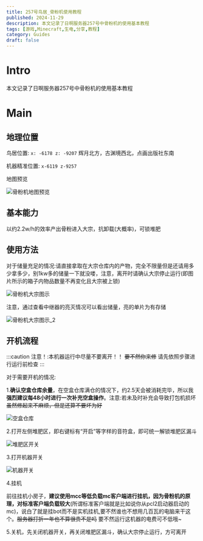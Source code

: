 ```yaml
---
title: 257号鸟居_骨粉机使用教程
published: 2024-11-29
description: 本文记录了日啊服务器257号中骨粉机的使用基本教程
tags: [游戏,Minecraft,生电,分享,教程]
category: Guides
draft: false
---
```


# Intro
本文记录了日啊服务器257号中骨粉机的使用基本教程

# Main
## 地理位置 

鸟居位置: `x: -6178 z: -9207` 辉月北方，古渊境西北，点画出版社东南

机器精准位置: `x-6119 z-9257`

地图预览

<img src="https://i0.hdslb.com/bfs/article/63c569d523960c264395a5d2f089bb59452972510.png" referrerpolicy="no-referrer" alt="骨粉机地图预览">

## 基本能力

以约2.2w/h的效率产出骨粉进入大宗，抗卸载(大概率)，可锁堆肥

## 使用方法

对于储量充足的情况:请直接拿取在大宗仓库内的产物，完全不限量但是还请用多少拿多少，别1kw多的储量一下就没喽，注意，离开时请确认大宗停止运行(即图片所示的箱子内物品数量不再变化且大宗被上锁)

<img src="https://i0.hdslb.com/bfs/article/c95e77004683a8132f7c5ea540b8820d452972510.png" referrerpolicy="no-referrer" alt="骨粉机大宗图示">

注意，通过查看中继器的亮灭情况可以看出储量，亮的单片为有存储

<img src="https://i0.hdslb.com/bfs/article/10cef16009e729367561f6fdd5b1da5c452972510.png" referrerpolicy="no-referrer" alt="骨粉机大宗图示_2">

## 开机流程

:::caution
注意！:本机器运行中尽量不要离开！！ ~~要不然你来修~~ 请先依照步骤进行运行前检查
:::

对于需要开机的情况:

1.**确认空盒仓库余量**，在空盒仓库满仓的情况下，约2.5天会被消耗完毕，所以我**强烈建议每48小时进行一次补充空盒操作**。注意:若未及时补充会导致打包机损坏~~虽然修起来不麻烦，但是还算不要坏为好~~

<img src="https://i0.hdslb.com/bfs/article/b671fc2e2e1e6fed307ce2832abc65c4452972510.png" referrerpolicy="no-referrer" alt="空盒仓库">

2.打开左侧堆肥区，即右键标有“开启”等字样的音符盒，即可统一解锁堆肥区漏斗

<img src="https://i0.hdslb.com/bfs/article/e85d62f5887609621bcbb793b695a52d452972510.png" referrerpolicy="no-referrer" alt="堆肥区开关">

3.打开机器开关

<img src="https://i0.hdslb.com/bfs/article/3c688fdc88af1038f7669446398105e2452972510.png" referrerpolicy="no-referrer" alt="机器开关">

4.挂机

前往挂机小房子，**建议使用mcc等低负载mc客户端进行挂机，因为骨粉机的原理，对标准客户端负载较大**(所谓标准客户端就是比如说你从pcl2启动器启动的mc)，说白了就是挂bot而不是实机挂机,要不然谁也不想用几百瓦的电脑来干这个。~~服务器打折一年也不算很贵不是吗~~  要不然运行这机器的电费可不低哦~

5.关机，先关闭机器开关，再关闭堆肥区漏斗，确认大宗停止运行，方可离开